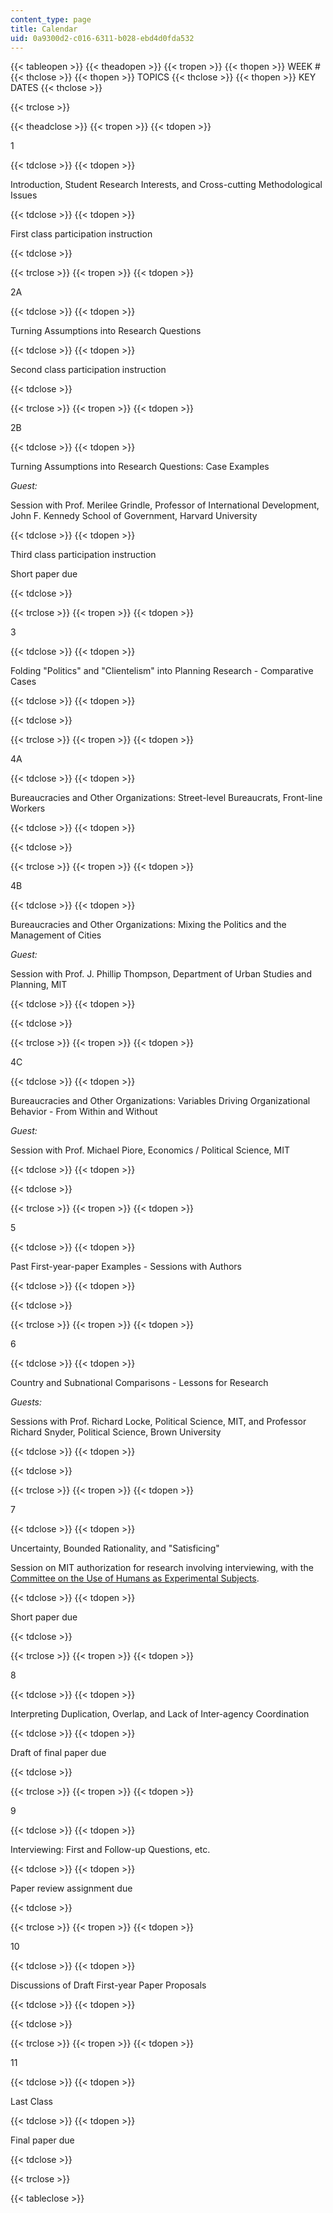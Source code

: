 ```yaml
---
content_type: page
title: Calendar
uid: 0a9300d2-c016-6311-b028-ebd4d0fda532
---
```


{{< tableopen >}}
{{< theadopen >}}
{{< tropen >}}
{{< thopen >}}
WEEK #
{{< thclose >}}
{{< thopen >}}
TOPICS
{{< thclose >}}
{{< thopen >}}
KEY DATES
{{< thclose >}}

{{< trclose >}}

{{< theadclose >}}
{{< tropen >}}
{{< tdopen >}}


1


{{< tdclose >}}
{{< tdopen >}}


Introduction, Student Research Interests, and Cross-cutting Methodological Issues


{{< tdclose >}}
{{< tdopen >}}


First class participation instruction


{{< tdclose >}}

{{< trclose >}}
{{< tropen >}}
{{< tdopen >}}


2A


{{< tdclose >}}
{{< tdopen >}}


Turning Assumptions into Research Questions


{{< tdclose >}}
{{< tdopen >}}


Second class participation instruction


{{< tdclose >}}

{{< trclose >}}
{{< tropen >}}
{{< tdopen >}}


2B


{{< tdclose >}}
{{< tdopen >}}


Turning Assumptions into Research Questions: Case Examples

_Guest:_

Session with Prof. Merilee Grindle, Professor of International Development, John F. Kennedy School of Government, Harvard University


{{< tdclose >}}
{{< tdopen >}}


Third class participation instruction

Short paper due


{{< tdclose >}}

{{< trclose >}}
{{< tropen >}}
{{< tdopen >}}


3


{{< tdclose >}}
{{< tdopen >}}


Folding "Politics" and "Clientelism" into Planning Research - Comparative Cases


{{< tdclose >}}
{{< tdopen >}}

{{< tdclose >}}

{{< trclose >}}
{{< tropen >}}
{{< tdopen >}}


4A


{{< tdclose >}}
{{< tdopen >}}


Bureaucracies and Other Organizations: Street-level Bureaucrats, Front-line Workers


{{< tdclose >}}
{{< tdopen >}}

{{< tdclose >}}

{{< trclose >}}
{{< tropen >}}
{{< tdopen >}}


4B


{{< tdclose >}}
{{< tdopen >}}


Bureaucracies and Other Organizations: Mixing the Politics and the Management of Cities

_Guest:_

Session with Prof. J. Phillip Thompson, Department of Urban Studies and Planning, MIT


{{< tdclose >}}
{{< tdopen >}}

{{< tdclose >}}

{{< trclose >}}
{{< tropen >}}
{{< tdopen >}}


4C


{{< tdclose >}}
{{< tdopen >}}


Bureaucracies and Other Organizations: Variables Driving Organizational Behavior - From Within and Without

_Guest:_

Session with Prof. Michael Piore, Economics / Political Science, MIT


{{< tdclose >}}
{{< tdopen >}}

{{< tdclose >}}

{{< trclose >}}
{{< tropen >}}
{{< tdopen >}}


5


{{< tdclose >}}
{{< tdopen >}}


Past First-year-paper Examples - Sessions with Authors


{{< tdclose >}}
{{< tdopen >}}

{{< tdclose >}}

{{< trclose >}}
{{< tropen >}}
{{< tdopen >}}


6


{{< tdclose >}}
{{< tdopen >}}


Country and Subnational Comparisons - Lessons for Research

_Guests:_

Sessions with Prof. Richard Locke, Political Science, MIT, and Professor Richard Snyder, Political Science, Brown University


{{< tdclose >}}
{{< tdopen >}}

{{< tdclose >}}

{{< trclose >}}
{{< tropen >}}
{{< tdopen >}}


7


{{< tdclose >}}
{{< tdopen >}}


Uncertainty, Bounded Rationality, and "Satisficing"

Session on MIT authorization for research involving interviewing, with the [Committee on the Use of Humans as Experimental Subjects](http://web.mit.edu/committees/couhes/).


{{< tdclose >}}
{{< tdopen >}}


Short paper due


{{< tdclose >}}

{{< trclose >}}
{{< tropen >}}
{{< tdopen >}}


8


{{< tdclose >}}
{{< tdopen >}}


Interpreting Duplication, Overlap, and Lack of Inter-agency Coordination


{{< tdclose >}}
{{< tdopen >}}


Draft of final paper due


{{< tdclose >}}

{{< trclose >}}
{{< tropen >}}
{{< tdopen >}}


9


{{< tdclose >}}
{{< tdopen >}}


Interviewing: First and Follow-up Questions, etc.


{{< tdclose >}}
{{< tdopen >}}


Paper review assignment due


{{< tdclose >}}

{{< trclose >}}
{{< tropen >}}
{{< tdopen >}}


10


{{< tdclose >}}
{{< tdopen >}}


Discussions of Draft First-year Paper Proposals


{{< tdclose >}}
{{< tdopen >}}

{{< tdclose >}}

{{< trclose >}}
{{< tropen >}}
{{< tdopen >}}


11


{{< tdclose >}}
{{< tdopen >}}


Last Class


{{< tdclose >}}
{{< tdopen >}}


Final paper due


{{< tdclose >}}

{{< trclose >}}

{{< tableclose >}}